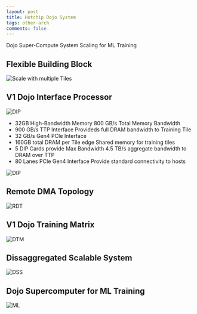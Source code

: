 ```yaml
---
layout: post
title: Hotchip Dojo System
tags: other-arch
comments: false
---
```


Dojo Super-Compute System Scaling for ML Training

## Flexible Building Block

![Scale with multiple Tiles](/assets/snip-images/2023-04-26_092301.png)

## V1 Dojo Interface Processor

![DIP](/assets/snip-images/2023-04-26_093656.png)

- 32GB High-Bandwidth Memory
  800 GB/s Total Memory Bandwidth
- 900 GB/s TTP Interface
  Provideds full DRAM bandwidth to Training Tile
- 32 GB/s Gen4 PCIe Interface
- 160GB total DRAM per Tile edge
  Shared memory for training tiles
- 5 DIP Cards provide Max Bandwidth
  4.5 TB/s aggregate bandwidth to DRAM over TTP
- 80 Lanes PCIe Gen4 Interface
  Provide standard connectivity to hosts

![DIP](/assets/snip-images/2023-04-26_093640.png)

## Remote DMA Topology

![RDT](/assets/snip-images/2023-04-26_094059.png)

## V1 Dojo Training Matrix

![DTM](/assets/snip-images/2023-04-26_094634.png)

## Dissaggregated Scalable System

![DSS](/assets/snip-images/2023-04-26_094911.png)

## Dojo Supercomputer for ML Training

![ML](/assets/snip-images/2023-04-26_101611.png)

